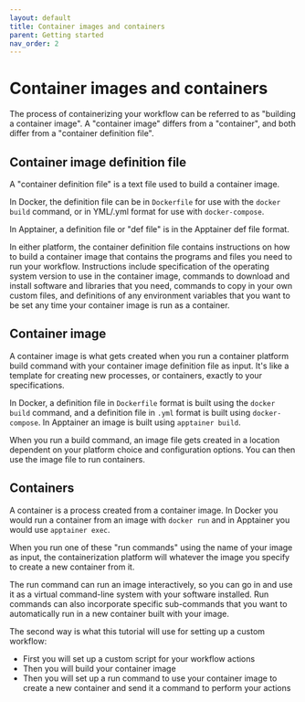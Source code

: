 ```yaml
---
layout: default
title: Container images and containers
parent: Getting started
nav_order: 2
---
```


# Container images and containers

The process of containerizing your workflow can be referred to as "building a container image". A "container image" differs from a "container", and both differ from a "container definition file". 

## Container image definition file

A "container definition file" is a text file used to build a container image. 

In Docker, the definition file can be in `Dockerfile` for use with the `docker build` command, or in YML/.yml format for use with `docker-compose`. 

In Apptainer, a definition file or "def file" is in the Apptainer def file format.

In either platform, the container definition file contains instructions on how to build a container image that contains the programs and files you need to run your workflow. Instructions include specification of the operating system version to use in the container image, commands to download and install software and libraries that you need, commands to copy in your own custom files, and definitions of any environment variables that you want to be set any time your container image is run as a container.

## Container image

A container image is what gets created when you run a container platform build command with your container image definition file as input. It's like a template for creating new processes, or containers, exactly to your specifications.

In Docker, a definition file in `Dockerfile` format is built using the `docker build` command, and a definition file in `.yml` format is built using `docker-compose`. In Apptainer an image is built using `apptainer build`. 

When you run a build command, an image file gets created in a location dependent on your platform choice and configuration options. You can then use the image file to run containers.

## Containers

A container is a process created from a container image. In Docker you would run a container from an image with `docker run` and in Apptainer you would use `apptainer exec`. 

When you run one of these "run commands" using the name of your image as input, the containerization platform will whatever the image you specify to create a new container from it. 

The run command can run an image interactively, so you can go in and use it as a virtual command-line system with your software installed. Run commands can also incorporate specific sub-commands that you want to automatically run in a new container built with your image. 

The second way is what this tutorial will use for setting up a custom workflow:
- First you will set up a custom script for your workflow actions
- Then you will build your container image
- Then you will set up a run command to use your container image to create a new container and send it a command to perform your actions

